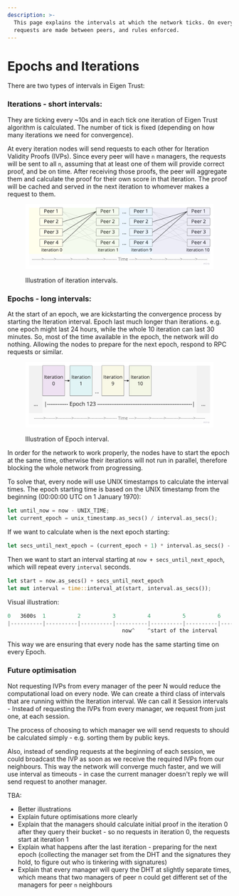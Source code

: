 ```yaml
---
description: >-
  This page explains the intervals at which the network ticks. On every tick,
  requests are made between peers, and rules enforced.
---
```


# Epochs and Iterations

There are two types of intervals in Eigen Trust:

### Iterations - short intervals:

They are ticking every \~10s and in each tick one iteration of Eigen Trust algorithm is calculated. The number of tick is fixed (depending on how many iterations we need for convergence).

At every iteration nodes will send requests to each other for Iteration Validity Proofs (IVPs). Since every peer will have `n` managers, the requests will be sent to all `n`, assuming that at least one of them will provide correct proof, and be on time. After receiving those proofs, the peer will aggregate them and calculate the proof for their own score in that iteration. The proof will be cached and served in the next iteration to whomever makes a request to them.

<figure><img src="../.gitbook/assets/Iterations-image.jpeg" alt=""><figcaption><p>Illustration of iteration intervals.</p></figcaption></figure>

### Epochs - long intervals:

At the start of an epoch, we are kickstarting the convergence process by starting the Iteration interval. Epoch last much longer than iterations. e.g. one epoch might last 24 hours, while the whole 10 iteration can last 30 minutes. So, most of the time available in the epoch, the network will do nothing. Allowing the nodes to prepare for the next epoch, respond to RPC requests or similar.

<figure><img src="../.gitbook/assets/Epochs-image.jpeg" alt=""><figcaption><p>Illustration of Epoch interval.</p></figcaption></figure>

In order for the network to work properly, the nodes have to start the epoch at the same time, otherwise their iterations will not run in parallel, therefore blocking the whole network from progressing.

To solve that, every node will use UNIX timestamps to calculate the interval times. The epoch starting time is based on the UNIX timestamp from the beginning (00:00:00 UTC on 1 January 1970):

```rust
let until_now = now - UNIX_TIME;
let current_epoch = unix_timestamp.as_secs() / interval.as_secs();
```

If we want to calculate when is the next epoch starting:

```rust
let secs_until_next_epoch = (current_epoch + 1) * interval.as_secs() - until_now.as_secs();
```

Then we want to start an interval starting at `now + secs_until_next_epoch`, which will repeat every `interval` seconds.

```rust
let start = now.as_secs() + secs_until_next_epoch
let mut interval = time::interval_at(start, interval.as_secs());
```

Visual illustration:

```rust
0   3600s  1          2          3          4          5          6          7
|----------|----------|----------|----------|----------|----------|----------|
                                    now^    ^start of the interval
```

This way we are ensuring that every node has the same starting time on every Epoch.

### Future optimisation

Not requesting IVPs from every manager of the peer N would reduce the computational load on every node. We can create a third class of intervals that are running within the Iteration interval. We can call it Session intervals - Instead of requesting the IVPs from every manager, we request from just one, at each session.

The process of choosing to which manager we will send requests to should be calculated simply - e.g. sorting them by public keys.

Also, instead of sending requests at the beginning of each session, we could broadcast the IVP as soon as we receive the required IVPs from our neighbours. This way the network will converge much faster, and we will use interval as timeouts - in case the current manager doesn't reply we will send request to another manager.

TBA:

* Better illustrations
* Explain future optimisations more clearly
* Explain that the managers should calculate initial proof in the iteration 0 after they query their bucket - so no requests in iteration 0, the requests start at iteration 1
* Explain what happens after the last iteration - preparing for the next epoch (collecting the manager set from the DHT and the signatures they hold, to figure out who is tinkering with signatures)
* Explain that every manager will query the DHT at slightly separate times, which means that two managers of peer n could get different set of the managers for peer `n` neighbours
